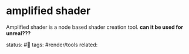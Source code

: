 # amplified shader

Amplified shader is a node based shader creation tool.
**can it be used for unreal???**


status: #🌱
tags: #render/tools
related: 